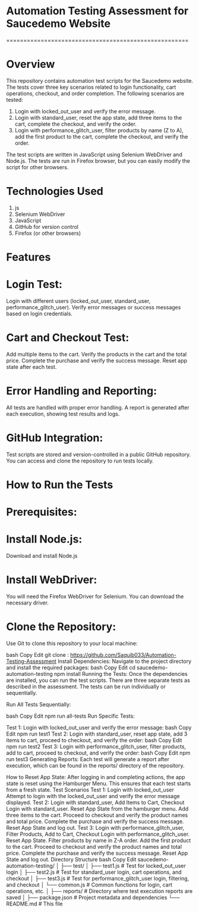 # Automation Testing Assessment for Saucedemo Website
=====================================================
# Overview

This repository contains automation test scripts for the Saucedemo website. The tests cover three key scenarios related to login functionality, cart operations, checkout, and order completion. The following scenarios are tested:

1. Login with locked_out_user and verify the error message.
2. Login with standard_user, reset the app state, add three items to the cart, complete the checkout, and verify the order.
3. Login with performance_glitch_user, filter products by name (Z to A), add the first product to the cart, complete the checkout, and verify the order.

The test scripts are written in JavaScript using Selenium WebDriver and Node.js. The tests are run in Firefox browser, but you can easily modify the script for other browsers.

# Technologies Used
1. js
2. Selenium WebDriver
3. JavaScript
4. GitHub for version control
5. Firefox (or other browsers)
# Features


# Login Test:

Login with different users (locked_out_user, standard_user, performance_glitch_user).
Verify error messages or success messages based on login credentials.


# Cart and Checkout Test:

Add multiple items to the cart.
Verify the products in the cart and the total price.
Complete the purchase and verify the success message.
Reset app state after each test.


# Error Handling and Reporting:

All tests are handled with proper error handling.
A report is generated after each execution, showing test results and logs.

# GitHub Integration:

Test scripts are stored and version-controlled in a public GitHub repository.
You can access and clone the repository to run tests locally.
# How to Run the Tests

# Prerequisites:

# Install Node.js: 

Download and install Node.js 


# Install WebDriver: 

You will need the Firefox WebDriver for Selenium. You can download the necessary driver.

# Clone the Repository: 

Use Git to clone this repository to your local machine:

bash
Copy
Edit
git clone : https://github.com/Saquib033/Automation-Testing-Assessment
Install Dependencies: Navigate to the project directory and install the required packages:
bash
Copy
Edit
cd saucedemo-automation-testing
npm install
Running the Tests:
Once the dependencies are installed, you can run the test scripts. There are three separate tests as described in the assessment. The tests can be run individually or sequentially.

Run All Tests Sequentially:

bash
Copy
Edit
npm run all-tests
Run Specific Tests:

Test 1: Login with locked_out_user and verify the error message:
bash
Copy
Edit
npm run test1
Test 2: Login with standard_user, reset app state, add 3 items to cart, proceed to checkout, and verify the order:
bash
Copy
Edit
npm run test2
Test 3: Login with performance_glitch_user, filter products, add to cart, proceed to checkout, and verify the order:
bash
Copy
Edit
npm run test3
Generating Reports:
Each test will generate a report after execution, which can be found in the reports/ directory of the repository.

How to Reset App State:
After logging in and completing actions, the app state is reset using the Hamburger Menu. This ensures that each test starts from a fresh state.
Test Scenarios
Test 1: Login with locked_out_user
Attempt to login with the locked_out_user and verify the error message displayed.
Test 2: Login with standard_user, Add Items to Cart, Checkout
Login with standard_user.
Reset App State from the hamburger menu.
Add three items to the cart.
Proceed to checkout and verify the product names and total price.
Complete the purchase and verify the success message.
Reset App State and log out.
Test 3: Login with performance_glitch_user, Filter Products, Add to Cart, Checkout
Login with performance_glitch_user.
Reset App State.
Filter products by name in Z-A order.
Add the first product to the cart.
Proceed to checkout and verify the product names and total price.
Complete the purchase and verify the success message.
Reset App State and log out.
Directory Structure
bash
Copy
Edit
saucedemo-automation-testing/
│
├── test/
│   ├── test1.js          # Test for locked_out_user login
│   ├── test2.js          # Test for standard_user login, cart operations, and checkout
│   ├── test3.js          # Test for performance_glitch_user login, filtering, and checkout
│   └── common.js         # Common functions for login, cart operations, etc.
│
├── reports/              # Directory where test execution reports are saved
│
├── package.json          # Project metadata and dependencies
└── README.md             # This file

